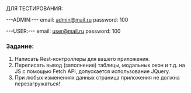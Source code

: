 ДЛЯ ТЕСТИРОВАНИЯ:


---ADMIN:---
email:     admin@mail.ru
password:  100



---USER:---
email:     user@mail.ru
password:  100



### Задание:
1. Написать Rest-контроллеры для вашего приложения.
2. Переписать вывод (заполнение) таблицы, модальных окон и т.д. на JS c помощью Fetch API, допускается использование JQuery.
3. При любых изменениях данных страница приложения не должна перезагружаться!